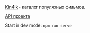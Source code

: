 [Kin4ik](https://kin4ik.web.app/) - каталог популярных фильмов.

[API проекта](https://kinopoiskapiunofficial.tech/)

Start in dev mode: ```npm run serve```

